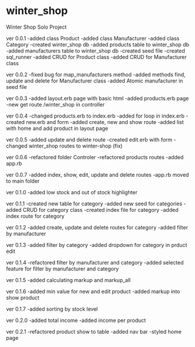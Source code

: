 # winter_shop
Winter Shop Solo Project

ver 0.0.1
-added class Product
-added class Manufacturer
-added class Category
-created winter_shop db
-added products table to winter_shop db
-added manufacturers table to winter_shop db
-created seed file
-created sql_runner
-added CRUD for Product class
-added CRUD for Manufacturer class

ver 0.0.2
-fixed bug for map_manufacturers method
-added methods find, update and delete for Manufacturer class
-added Atomic manufacturer in seed file

ver 0.0.3
-added layout.erb page with basic html
-added products.erb page
-new get route /winter_shop in controller

ver 0.0.4
-changed products.erb to index.erb
-added for loop in index.erb
-created new.erb and form
-added create, new and show route
-added list with home and add product in layout page

ver 0.0.5
-added update and delete route
-created edit.erb with form
-changed winter_shop routes to winter-shop (fix)

ver 0.0.6
-refactored folder Controler
-refactored products routes
-added app.rb

ver 0.0.7
-added index, show, edit, update and delete routes
-app.rb moved to main folder

ver 0.1.0
-added low stock and out of stock highlighter

ver 0.1.1
-created new table for category
-added new seed for categories
-added CRUD for category class
-created index file for category
-added index route for category

ver 0.1.2
-added create, update and delete routes for category
-added filter by manufacturer

ver 0.1.3
-added filter by category
-added dropdown for category in prduct edit

ver 0.1.4
-refactored filter by manufacturer and category
-added selected feature for filter by manufacturer and category

ver 0.1.5
-added calculating markup and markup_all

ver 0.1.6
-added min value for new and edit product
-added markup into show product

ver 0.1.7
-added sorting by stock level

ver 0.2.0
-added total income
-added income per product

ver 0.2.1
-refactored product show to table
-added nav bar
-styled home page

